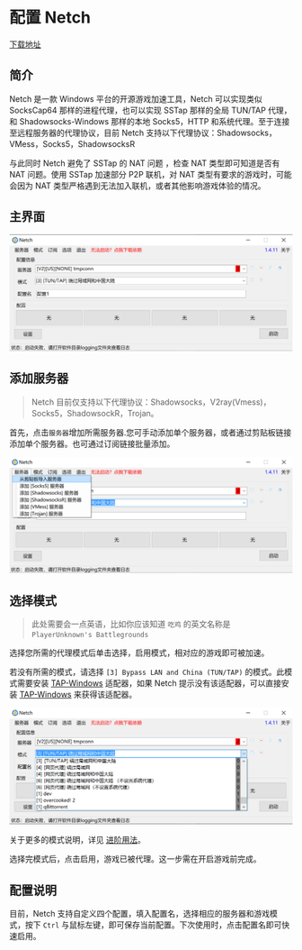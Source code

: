 # 配置 Netch

[下载地址](https://github.com/NetchX/Netch/releases)

## 简介

Netch 是一款 Windows 平台的开源游戏加速工具，Netch 可以实现类似 SocksCap64 那样的进程代理，也可以实现 SSTap 那样的全局 TUN/TAP 代理，和 Shadowsocks-Windows 那样的本地 Socks5，HTTP 和系统代理。至于连接至远程服务器的代理协议，目前 Netch 支持以下代理协议：Shadowsocks，VMess，Socks5，ShadowsocksR

与此同时 Netch 避免了 SSTap 的 NAT 问题 ，检查 NAT 类型即可知道是否有 NAT 问题。使用 SSTap 加速部分 P2P 联机，对 NAT 类型有要求的游戏时，可能会因为 NAT 类型严格遇到无法加入联机，或者其他影响游戏体验的情况。


## 主界面

![主界面](/netch_cn_step_2.PNG)

## 添加服务器

> Netch 目前仅支持以下代理协议：Shadowsocks，V2ray(Vmess)，Socks5，ShadowsockR，Trojan。

首先，点击`服务器`增加所需服务器.您可手动添加单个服务器，或者通过剪贴板链接添加单个服务器。也可通过订阅链接批量添加。

![服务器](/netch_cn_step_0.PNG)

## 选择模式

> 此处需要会一点英语，比如你应该知道 `吃鸡` 的英文名称是 `PlayerUnknown's Battlegrounds`

选择您所需的代理模式后单击选择，启用模式，相对应的游戏即可被加速。

若没有所需的模式，请选择 `[3] Bypass LAN and China (TUN/TAP)` 的模式。此模式需要安装 [TAP-Windows](https://github.com/OpenVPN/tap-windows) 适配器，如果 Netch 提示没有该适配器，可以直接安装 [TAP-Windows](https://build.openvpn.net/downloads/releases/latest/tap-windows-latest-stable.exe) 来获得该适配器。

![代理模式](/netch_cn_step_1.PNG)

关于更多的模式说明，详见 [进阶用法](https://github.com/NormanBB/NetchMode/blob/master/docs/README.zh-CN.md)。

选择完模式后，点击启用，游戏已被代理。这一步需在开启游戏前完成。

## 配置说明

目前，Netch 支持自定义四个配置，填入配置名，选择相应的服务器和游戏模式，按下 `Ctrl` 与鼠标左键，即可保存当前配置。下次使用时，点击配置名即可快速启用。


